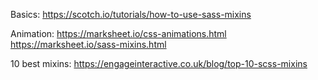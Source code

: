Basics:
https://scotch.io/tutorials/how-to-use-sass-mixins

Animation:
https://marksheet.io/css-animations.html
https://marksheet.io/sass-mixins.html

10 best mixins:
https://engageinteractive.co.uk/blog/top-10-scss-mixins

